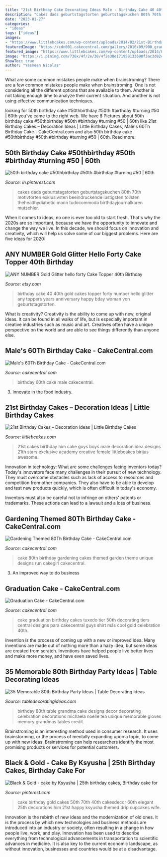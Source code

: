 ```yaml
---
title: "21st Birthday Cake Decorating Ideas Male - Birthday Cake 40 40th Gold Cakes Topper Forty Number Hello Glitter Any Toppers Years Anniversary Happy Bday Woman Von Geburtstagstorten"
description: "Cakes dads geburtstagstorten geburtstagskuchen 80th 70th motivtorten exklusivsten beeindruckende lustigsten tollsten thehealthydiabetic mann tudocommoda birthdayjournalkaren mutschler"
date: "2023-01-27"
categories:
- "ideas"
tags: ["ideas"]
images:
- "https://www.littlebcakes.com/wp-content/uploads/2014/02/21st-Birthday-Cakes-Ideas-1024x768.jpg"
featuredImage: "https://cdn001.cakecentral.com/gallery/2016/09/900_graduation-cake-898216zzdmZ.JPG"
featured_image: "https://www.littlebcakes.com/wp-content/uploads/2014/02/21st-Birthday-Cakes-Ideas-1024x768.jpg"
image: "https://i.pinimg.com/736x/4f/2e/38/4f2e38e171958133590f3ac3d82c3791.jpg"
ShowToc: true
author: "Yasmeen Nicolas"
---
```



What are some common mistakes people make when brainstroming?
There are a few common mistakes people make when brainstroming. One is not considering all the different options that are available to them. Another is not taking enough time to analyze their current situation. And another is not using effective communication techniques.

	

		
looking for 50th birthday cake #50thbirthday #50th #birthday #turning #50 | 60th you've came to the right web. We have 8 Pictures about 50th birthday cake #50thbirthday #50th #birthday #turning #50 | 60th like 21st Birthday Cakes – Decoration Ideas | Little Birthday Cakes, Male&#039;s 60Th Birthday Cake - CakeCentral.com and also 50th birthday cake #50thbirthday #50th #birthday #turning #50 | 60th. Read more:
		
    
## 50th Birthday Cake #50thbirthday #50th #birthday #turning #50 | 60th

<img loading=lazy src="https://i.pinimg.com/736x/5a/a8/6b/5aa86bb3feeda4381d15fc7298861641.jpg" onerror="this.onerror=null;this.src='https://tse4.mm.bing.net/th?id=OIP.GibEE9pD0HwRf7-btpn-pwHaKB&amp;pid=15.1';" alt="50th birthday cake #50thbirthday #50th #birthday #turning #50 | 60th">

_Source: in.pinterest.com_

>cakes dads geburtstagstorten geburtstagskuchen 80th 70th motivtorten exklusivsten beeindruckende lustigsten tollsten thehealthydiabetic mann tudocommoda birthdayjournalkaren mutschler. 

	

When it comes to ideas, no one is ever too old to start fresh. That's why the 2020s are so important, because we have the opportunity to innovate and change the way we live. In this decade, we should focus on innovation and creativity, which will help us solve some of our biggest problems. Here are five ideas for 2020:

    
## ANY NUMBER Gold Glitter Hello Forty Cake Topper 40th Birthday

<img loading=lazy src="https://img.etsystatic.com/il/d787b0/1079494132/il_570xN.1079494132_ers0.jpg?version=1" onerror="this.onerror=null;this.src='https://tse3.mm.bing.net/th?id=OIP.n1gBKnzNn7Jnv8SJhGiaQwHaJ4&amp;pid=15.1';" alt="ANY NUMBER Gold Glitter hello forty Cake Topper 40th Birthday">

_Source: etsy.com_

>birthday cake 40 40th gold cakes topper forty number hello glitter any toppers years anniversary happy bday woman von geburtstagstorten. 

	

What is creativity?
Creativity is the ability to come up with new, original ideas. It can be found in all walks of life, but is especially important in creative industries such as music and art. Creatives often have a unique perspective on the world and are able to see things differently than anyone else.

    
## Male&#039;s 60Th Birthday Cake - CakeCentral.com

<img loading=lazy src="https://cdn001.cakecentral.com/gallery/2015/03/900_836942m3dc_males-60th-birthday-cake.jpg" onerror="this.onerror=null;this.src='https://tse2.mm.bing.net/th?id=OIP.CqXc5BZgMGdtFVBg2xWezgHaJ4&amp;pid=15.1';" alt="Male&#039;s 60Th Birthday Cake - CakeCentral.com">

_Source: cakecentral.com_

>birthday 60th cake male cakecentral. 

	

3. Innovate in the food industry. 

    
## 21st Birthday Cakes – Decoration Ideas | Little Birthday Cakes

<img loading=lazy src="https://www.littlebcakes.com/wp-content/uploads/2014/02/21st-Birthday-Cakes-Ideas-1024x768.jpg" onerror="this.onerror=null;this.src='https://tse1.mm.bing.net/th?id=OIP.HsSGV4GfjytRJmGV4J7c_QHaFj&amp;pid=15.1';" alt="21st Birthday Cakes – Decoration Ideas | Little Birthday Cakes">

_Source: littlebcakes.com_

>21st cakes birthday him cake guys boys male decoration idea designs 21th stars exclusive academy creative female littlebcakes birijus awesome. 

	

Innovation in technology: What are some challenges facing inventors today?
Today's innovators face many challenges in their pursuit of new technology. They must overcome obstacles such as lack of access to resources and competition from other companies. They also have to be able to develop and test new products quickly, which is often difficult in today's economy.

Inventors must also be careful not to infringe on others' patents or trademarks. These actions can lead to a lawsuit and a loss of business.

    
## Gardening Themed 80Th Birthday Cake - CakeCentral.com

<img loading=lazy src="https://cdn001.cakecentral.com/gallery/2015/03/900_53086bhhY_gardening-themed-80th-birthday-cake.jpg" onerror="this.onerror=null;this.src='https://tse1.mm.bing.net/th?id=OIP.f6AfzS_4izZuzjPjGt-3agHaHs&amp;pid=15.1';" alt="Gardening Themed 80Th Birthday Cake - CakeCentral.com">

_Source: cakecentral.com_

>cake 80th birthday gardening cakes themed garden theme unique designs run cakegirl cakecentral. 

	

3. An improved way to do business

    
## Graduation Cake - CakeCentral.com

<img loading=lazy src="https://cdn001.cakecentral.com/gallery/2016/09/900_graduation-cake-898216zzdmZ.JPG" onerror="this.onerror=null;this.src='https://tse1.mm.bing.net/th?id=OIP.LtgydhQYZQvoW8YmjMppmADYEg&amp;pid=15.1';" alt="Graduation Cake - CakeCentral.com">

_Source: cakecentral.com_

>cake graduation birthday cakes tuxedo tier 50th decorating tiers central designs para cakecentral guys shirt más cool gold celebration 40th. 

	

Invention is the process of coming up with a new or improved idea. Many inventions are made out of nothing more than a hazy idea, but some ideas are created from scratch. Inventions have helped people live better lives and make more money, and have even saved lives.

    
## 35 Memorable 80th Birthday Party Ideas | Table Decorating Ideas

<img loading=lazy src="http://1.bp.blogspot.com/_cvRvSgdVrug/TL_whWtnwUI/AAAAAAAAAfQ/gNrMa0gPPaY/s1600/DSC_0076.JPG" onerror="this.onerror=null;this.src='https://tse1.mm.bing.net/th?id=OIP.jEdrg_nb6YLReMK_AJPPzAHaE7&amp;pid=15.1';" alt="35 Memorable 80th Birthday Party Ideas | Table Decorating Ideas">

_Source: tabledecoratingideas.com_

>birthday 80th table grandma cake designs decor decorating celebration decorations michaela noelle tea unique memorable gloves memory grandmas tables credit. 

	

Brainstroming is an interesting method used in consumer research. It uses brainstorming, or the process of mentally expanding upon a topic, to come up with new ideas. Brainstroming can help researchers identify the most promising products or services for potential customers.

    
## Black &amp; Gold - Cake By Ksyusha | 25th Birthday Cakes, Birthday Cake For

<img loading=lazy src="https://i.pinimg.com/736x/4f/2e/38/4f2e38e171958133590f3ac3d82c3791.jpg" onerror="this.onerror=null;this.src='https://tse4.mm.bing.net/th?id=OIP.RRqWhjXwN_qc4n0JmLsmiAHaJ4&amp;pid=15.1';" alt="Black &amp; Gold - cake by Ksyusha | 25th birthday cakes, Birthday cake for">

_Source: pinterest.com_

>cake birthday gold cakes 50th 70th 40th cakesdecor 60th elegant 25th decorations him 21st happy ksyusha themed drip cupcakes wife. 

	

Innovation is the rebirth of new ideas and the modernization of old ones. It is the process by which new technologies and business methods are introduced into an industry or society, often resulting in a change in how people live, work, and play. Innovation has been used to describe everything from technological advancements in transportation to scientific advances in medicine. It is also key to the current economic landscape, as without innovation, businesses and countries would be at a disadvantage.

